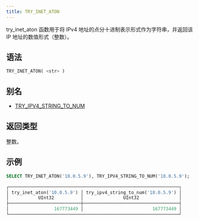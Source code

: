 ```yaml
---
title: TRY_INET_ATON
---
```


try_inet_aton 函数用于将 IPv4 地址的点分十进制表示形式作为字符串，并返回该 IP 地址的数值形式（整数）。

## 语法

```sql
TRY_INET_ATON( <str> )
```

## 别名

- [TRY_IPV4_STRING_TO_NUM](try-ipv4-string-to-num.md)

## 返回类型

整数。

## 示例

```sql
SELECT TRY_INET_ATON('10.0.5.9'), TRY_IPV4_STRING_TO_NUM('10.0.5.9');

┌────────────────────────────────────────────────────────────────┐
│ try_inet_aton('10.0.5.9') │ try_ipv4_string_to_num('10.0.5.9') │
│           UInt32          │               UInt32               │
├───────────────────────────┼────────────────────────────────────┤
│                 167773449 │                          167773449 │
└────────────────────────────────────────────────────────────────┘
```